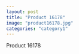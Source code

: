 ```yaml
---
layout: post
title: "Product 16178"
image: "product16178.jpg"
categories: "category1"
---
```

Product 16178
